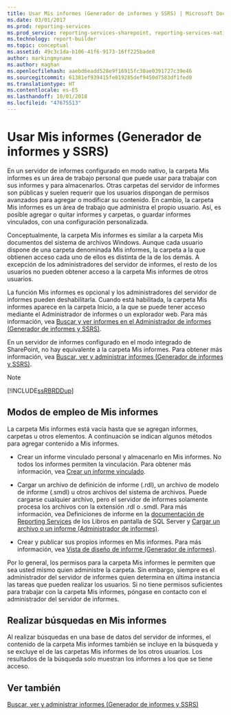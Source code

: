 ```yaml
---
title: Usar Mis informes (Generador de informes y SSRS) | Microsoft Docs
ms.date: 03/01/2017
ms.prod: reporting-services
ms.prod_service: reporting-services-sharepoint, reporting-services-native
ms.technology: report-builder
ms.topic: conceptual
ms.assetid: 49c3c1da-b106-41f6-9173-16ff225bade8
author: markingmyname
ms.author: maghan
ms.openlocfilehash: aaebd6eadd528e9f16915fc30ae0391727c39e46
ms.sourcegitcommit: 61381ef939415fe019285def9450d7583df1fed0
ms.translationtype: HT
ms.contentlocale: es-ES
ms.lasthandoff: 10/01/2018
ms.locfileid: "47675513"
---
```

# <a name="using-my-reports-report-builder-and-ssrs"></a>Usar Mis informes (Generador de informes y SSRS)
  En un servidor de informes configurado en modo nativo, la carpeta Mis informes es un área de trabajo personal que puede usar para trabajar con sus informes y para almacenarlos. Otras carpetas del servidor de informes son públicas y suelen requerir que los usuarios dispongan de permisos avanzados para agregar o modificar su contenido. En cambio, la carpeta Mis informes es un área de trabajo que administra el propio usuario. Así, es posible agregar o quitar informes y carpetas, o guardar informes vinculados, con una configuración personalizada.  
  
 Conceptualmente, la carpeta Mis informes es similar a la carpeta Mis documentos del sistema de archivos Windows. Aunque cada usuario dispone de una carpeta denominada Mis informes, la carpeta a la que obtienen acceso cada uno de ellos es distinta de la de los demás. A excepción de los administradores del servidor de informes, el resto de los usuarios no pueden obtener acceso a la carpeta Mis informes de otros usuarios.  
  
 La función Mis informes es opcional y los administradores del servidor de informes pueden deshabilitarla. Cuando está habilitada, la carpeta Mis informes aparece en la carpeta Inicio, a la que se puede tener acceso mediante el Administrador de informes o un explorador web. Para más información, vea [Buscar y ver informes en el Administrador de informes &#40;Generador de informes y SSRS&#41;](finding-and-viewing-reports-with-a-browser-report-builder-and-ssrs.md).  
  
 En un servidor de informes configurado en el modo integrado de SharePoint, no hay equivalente a la carpeta Mis informes. Para obtener más información, vea [Buscar, ver y administrar informes &#40;Generador de informes y SSRS&#41;](../../reporting-services/report-builder/finding-viewing-and-managing-reports-report-builder-and-ssrs.md).  
  
> [!NOTE]  
>  [!INCLUDE[ssRBRDDup](../../includes/ssrbrddup-md.md)]  
  
## <a name="ways-to-use-my-reports"></a>Modos de empleo de Mis informes  
 La carpeta Mis informes está vacía hasta que se agregan informes, carpetas u otros elementos. A continuación se indican algunos métodos para agregar contenido a Mis informes.  
  
-   Crear un informe vinculado personal y almacenarlo en Mis informes. No todos los informes permiten la vinculación. Para obtener más información, vea [Crear un informe vinculado](../../reporting-services/reports/create-a-linked-report.md).  
  
-   Cargar un archivo de definición de informe (.rdl), un archivo de modelo de informe (.smdl) u otros archivos del sistema de archivos. Puede cargarse cualquier archivo, pero el servidor de informes solamente procesa los archivos con la extensión .rdl o .smdl. Para más información, vea Definiciones de informe en la [documentación de Reporting Services](http://go.microsoft.com/fwlink/?linkid=121312) de los Libros en pantalla de SQL Server y [Cargar un archivo o un informe &#40;Administrador de informes&#41;](../../reporting-services/reports/upload-a-file-or-report-report-manager.md).  
  
-   Crear y publicar sus propios informes en Mis informes. Para más información, vea [Vista de diseño de informe &#40;Generador de informes&#41;](../../reporting-services/report-builder/report-design-view-report-builder.md).  
  
 Por lo general, los permisos para la carpeta Mis informes le permiten que sea usted mismo quien administre la carpeta. Sin embargo, siempre es el administrador del servidor de informes quien determina en última instancia las tareas que pueden realizar los usuarios. Si no tiene permisos suficientes para trabajar con la carpeta Mis informes, póngase en contacto con el administrador del servidor de informes.  
  
## <a name="searching-my-reports"></a>Realizar búsquedas en Mis informes  
 Al realizar búsquedas en una base de datos del servidor de informes, el contenido de la carpeta Mis informes también se incluye en la búsqueda y se excluye el de las carpetas Mis informes de los otros usuarios. Los resultados de la búsqueda solo muestran los informes a los que se tiene acceso.  
  
## <a name="see-also"></a>Ver también  
 [Buscar, ver y administrar informes &#40;Generador de informes y SSRS&#41;](../../reporting-services/report-builder/finding-viewing-and-managing-reports-report-builder-and-ssrs.md)  
  
  
